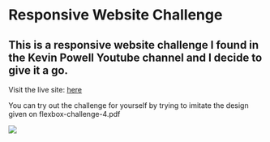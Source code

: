 # Responsive Website Challenge

## This is a responsive website challenge I found in the Kevin Powell Youtube channel and I decide to give it a go.

Visit the live site: [here](https://acesif.github.io/Responsive-made-easy-challenge/)

You can try out the challenge for yourself by trying to imitate the design given on flexbox-challenge-4.pdf 

![](.Screenshot.png)